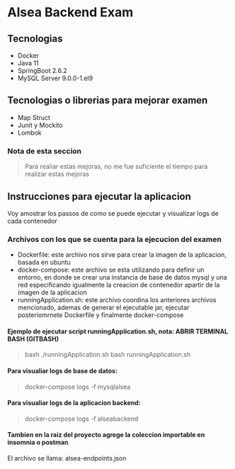 # Alsea Backend Exam

## Tecnologias

- Docker
- Java 11
- SpringBoot 2.6.2
- MySQL Server 9.0.0-1.el9

## Tecnologias o librerias para mejorar examen

+ Map Struct
+ Junit y Mockito
+ Lombok

### Nota de esta seccion

> Para realiar estas mejoras, no me fue suficiente el tiempo para realizar estas mejoras

## Instrucciones para ejecutar la aplicacion

Voy amostrar los passos de como se puede ejecutar y visualizar logs de cada contenedor

### Archivos con los que se cuenta para la ejecucion del examen

- Dockerfile: este archivo nos sirve para crear la imagen de la aplicacion, basada en ubuntu
- docker-compose: este archivo se esta utilizando para definir un entorno, en donde se crear una instancia de base de datos mysql y una red especificando igualmente la creacion de contenedor apartir de la imagen de la aplicacion
- runningApplication.sh: este archivo coordina los anteriores archivos mencionado, ademas de generar el ejecutable jar, ejecutar posteriomrnete Dockerfile y finalmente docker-compose

#### Ejemplo de ejecutar script runningApplication.sh, nota: ABRIR TERMINAL BASH (GITBASH)

> bash ./runningApplication.sh
> bash runningApplication.sh


#### Para visualiar logs de base de datos:
> docker-compose logs -f mysqlalsea

#### Para visualiar logs de la aplicacion backend:
> docker-compose logs -f alseabackend

#### Tambien en la raiz del proyecto agrege la coleccion importable en insomnia o postman

El archivo se llama: alsea-endpoints.json





 
